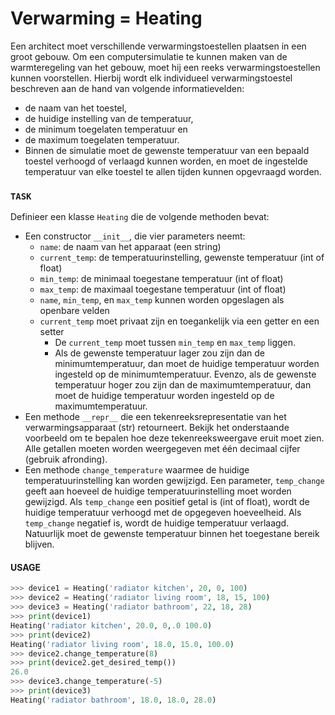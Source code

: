 # Verwarming = Heating

Een architect moet verschillende verwarmingstoestellen plaatsen in een groot gebouw. Om een computersimulatie te kunnen maken van de warmteregeling van het gebouw, moet hij een reeks verwarmingstoestellen kunnen voorstellen. Hierbij wordt elk individueel verwarmingstoestel beschreven aan de hand van volgende informatievelden: 
* de naam van het toestel,
* de huidige instelling van de temperatuur,
* de minimum toegelaten temperatuur en
* de maximum toegelaten temperatuur.
* Binnen de simulatie moet de gewenste temperatuur van een bepaald toestel verhoogd of verlaagd kunnen worden, en moet de  ingestelde temperatuur van elke toestel te allen tijden kunnen opgevraagd worden.


### `TASK`
Definieer een klasse `Heating` die de volgende methoden bevat:

* Een constructor `__init__`, die vier parameters neemt:
  * `name`: de naam van het apparaat (een string)
  * `current_temp`: de temperatuurinstelling, gewenste temperatuur (int of float)
  * `min_temp`: de minimaal toegestane temperatuur (int of float)
  * `max_temp`: de maximaal toegestane temperatuur (int of float)
  * `name`, `min_temp`, en `max_temp` kunnen worden opgeslagen als openbare velden
  * `current_temp` moet privaat zijn en toegankelijk via een getter en een setter
    * De `current_temp` moet tussen `min_temp` en `max_temp` liggen.
    * Als de gewenste temperatuur lager zou zijn dan de minimumtemperatuur, dan moet de huidige temperatuur worden ingesteld op de minimumtemperatuur. Evenzo, als de gewenste temperatuur hoger zou zijn dan de maximumtemperatuur, dan moet de huidige temperatuur worden ingesteld op de maximumtemperatuur.
* Een methode `__repr__` die een tekenreeksrepresentatie van het verwarmingsapparaat (str) retourneert. Bekijk het onderstaande voorbeeld om te bepalen hoe deze tekenreeksweergave eruit moet zien. Alle getallen moeten worden weergegeven met één decimaal cijfer (gebruik afronding).
* Een methode `change_temperature` waarmee de huidige temperatuurinstelling kan worden gewijzigd. Een parameter, `temp_change` geeft aan hoeveel de huidige temperatuurinstelling moet worden gewijzigd. Als `temp_change` een positief getal is (int of float), wordt de huidige temperatuur verhoogd met de opgegeven hoeveelheid. Als `temp_change` negatief is, wordt de huidige temperatuur verlaagd. Natuurlijk moet de gewenste temperatuur binnen het toegestane bereik blijven.


#### USAGE
```python
>>> device1 = Heating('radiator kitchen', 20, 0, 100)
>>> device2 = Heating('radiator living room', 18, 15, 100)
>>> device3 = Heating('radiator bathroom', 22, 18, 28)
>>> print(device1)
Heating('radiator kitchen', 20.0, 0,.0 100.0)
>>> print(device2)
Heating('radiator living room', 18.0, 15.0, 100.0)
>>> device2.change_temperature(8)
>>> print(device2.get_desired_temp())
26.0
>>> device3.change_temperature(-5)
>>> print(device3)
Heating('radiator bathroom', 18.0, 18.0, 28.0)
```
